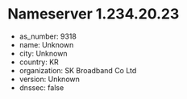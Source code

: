 # Nameserver 1.234.20.23

* as_number: 9318
* name: Unknown
* city: Unknown
* country: KR
* organization: SK Broadband Co Ltd
* version: Unknown
* dnssec: false
